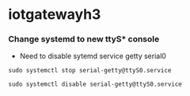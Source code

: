 # iotgatewayh3

### Change systemd to new ttyS* console

- Need to disable sytemd service getty serial0

```shell
sudo systemctl stop serial-getty@ttyS0.service

sudo systemctl disable serial-getty@ttyS0.service

```
